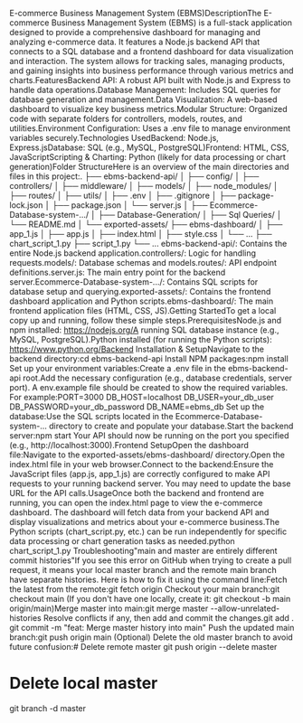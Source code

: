 E-commerce Business Management System (EBMS)DescriptionThe E-commerce Business Management System (EBMS) is a full-stack application designed to provide a comprehensive dashboard for managing and analyzing e-commerce data. It features a Node.js backend API that connects to a SQL database and a frontend dashboard for data visualization and interaction. The system allows for tracking sales, managing products, and gaining insights into business performance through various metrics and charts.FeaturesBackend API: A robust API built with Node.js and Express to handle data operations.Database Management: Includes SQL queries for database generation and management.Data Visualization: A web-based dashboard to visualize key business metrics.Modular Structure: Organized code with separate folders for controllers, models, routes, and utilities.Environment Configuration: Uses a .env file to manage environment variables securely.Technologies UsedBackend: Node.js, Express.jsDatabase: SQL (e.g., MySQL, PostgreSQL)Frontend: HTML, CSS, JavaScriptScripting & Charting: Python (likely for data processing or chart generation)Folder StructureHere is an overview of the main directories and files in this project:.
├── ebms-backend-api/
│   ├── config/
│   ├── controllers/
│   ├── middleware/
│   ├── models/
│   ├── node_modules/
│   ├── routes/
│   ├── utils/
│   ├── .env
│   ├── .gitignore
│   ├── package-lock.json
│   ├── package.json
│   └── server.js
│
├── Ecommerce-Database-system-.../
│   ├── Database-Generation/
│   ├── Sql Queries/
│   └── README.md
│
└── exported-assets/
    ├── ebms-dashboard/
    │   ├── app_1.js
    │   ├── app.js
    │   ├── index.html
    │   ├── style.css
    │   └── ...
    ├── chart_script_1.py
    ├── script_1.py
    └── ...
ebms-backend-api/: Contains the entire Node.js backend application.controllers/: Logic for handling requests.models/: Database schemas and models.routes/: API endpoint definitions.server.js: The main entry point for the backend server.Ecommerce-Database-system-.../: Contains SQL scripts for database setup and querying.exported-assets/: Contains the frontend dashboard application and Python scripts.ebms-dashboard/: The main frontend application files (HTML, CSS, JS).Getting StartedTo get a local copy up and running, follow these simple steps.PrerequisitesNode.js and npm installed: https://nodejs.org/A running SQL database instance (e.g., MySQL, PostgreSQL).Python installed (for running the Python scripts): https://www.python.org/Backend Installation & SetupNavigate to the backend directory:cd ebms-backend-api
Install NPM packages:npm install
Set up your environment variables:Create a .env file in the ebms-backend-api root.Add the necessary configuration (e.g., database credentials, server port). A env.example file should be created to show the required variables. For example:PORT=3000
DB_HOST=localhost
DB_USER=your_db_user
DB_PASSWORD=your_db_password
DB_NAME=ebms_db
Set up the database:Use the SQL scripts located in the Ecommerce-Database-system-... directory to create and populate your database.Start the backend server:npm start
Your API should now be running on the port you specified (e.g., http://localhost:3000).Frontend SetupOpen the dashboard file:Navigate to the exported-assets/ebms-dashboard/ directory.Open the index.html file in your web browser.Connect to the backend:Ensure the JavaScript files (app.js, app_1.js) are correctly configured to make API requests to your running backend server. You may need to update the base URL for the API calls.UsageOnce both the backend and frontend are running, you can open the index.html page to view the e-commerce dashboard. The dashboard will fetch data from your backend API and display visualizations and metrics about your e-commerce business.The Python scripts (chart_script.py, etc.) can be run independently for specific data processing or chart generation tasks as needed.python chart_script_1.py
Troubleshooting"main and master are entirely different commit histories"If you see this error on GitHub when trying to create a pull request, it means your local master branch and the remote main branch have separate histories. Here is how to fix it using the command line:Fetch the latest from the remote:git fetch origin
Checkout your main branch:git checkout main
(If you don't have one locally, create it: git checkout -b main origin/main)Merge master into main:git merge master --allow-unrelated-histories
Resolve conflicts if any, then add and commit the changes.git add .
git commit -m "feat: Merge master history into main"
Push the updated main branch:git push origin main
(Optional) Delete the old master branch to avoid future confusion:# Delete remote master
git push origin --delete master

# Delete local master
git branch -d master
